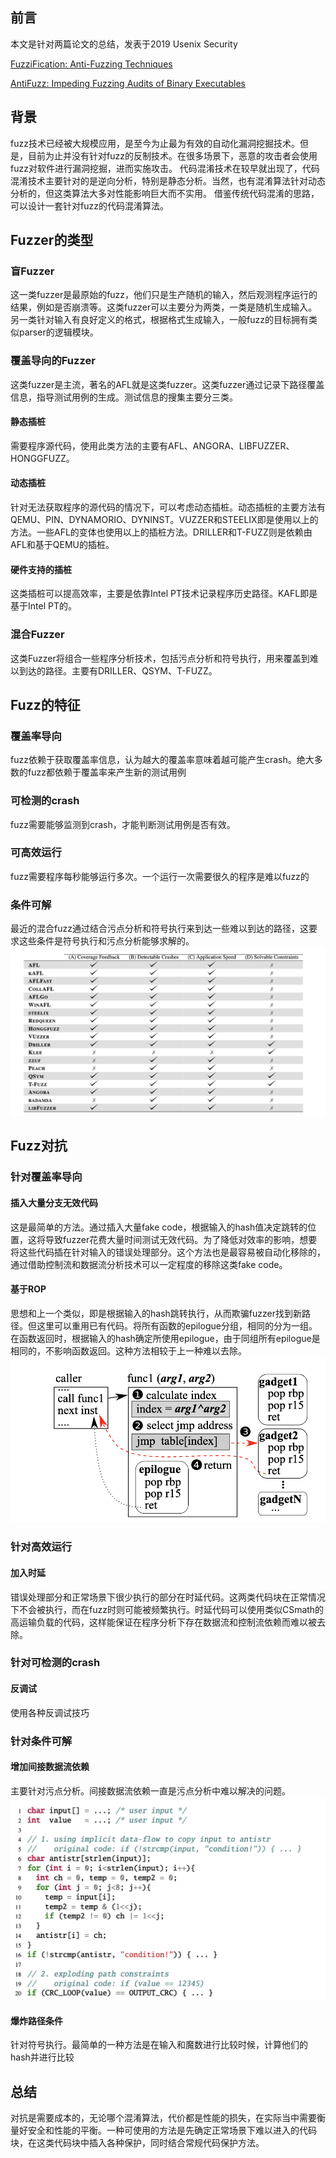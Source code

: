 ## 前言
本文是针对两篇论文的总结，发表于2019 Usenix Security

[FuzziFication: Anti-Fuzzing Techniques](https://www.usenix.org/system/files/sec19-jung.pdf)

[AntiFuzz: Impeding Fuzzing Audits of Binary Executables](https://www.usenix.org/system/files/sec19-guler.pdf)
## 背景
fuzz技术已经被大规模应用，是至今为止最为有效的自动化漏洞挖掘技术。但是，目前为止并没有针对fuzz的反制技术。在很多场景下，恶意的攻击者会使用fuzz对软件进行漏洞挖掘，进而实施攻击。
代码混淆技术在较早就出现了，代码混淆技术主要针对的是逆向分析，特别是静态分析。当然，也有混淆算法针对动态分析的，但这类算法大多对性能影响巨大而不实用。
借鉴传统代码混淆的思路，可以设计一套针对fuzz的代码混淆算法。
## Fuzzer的类型
### 盲Fuzzer
这一类fuzzer是最原始的fuzz，他们只是生产随机的输入，然后观测程序运行的结果，例如是否崩溃等。这类fuzzer可以主要分为两类，一类是随机生成输入。另一类针对输入有良好定义的格式，根据格式生成输入，一般fuzz的目标拥有类似parser的逻辑模块。
### 覆盖导向的Fuzzer
这类fuzzer是主流，著名的AFL就是这类fuzzer。这类fuzzer通过记录下路径覆盖信息，指导测试用例的生成。测试信息的搜集主要分三类。
#### 静态插桩
需要程序源代码，使用此类方法的主要有AFL、ANGORA、LIBFUZZER、HONGGFUZZ。
#### 动态插桩
针对无法获取程序的源代码的情况下，可以考虑动态插桩。动态插桩的主要方法有QEMU、PIN、DYNAMORIO、DYNINST。VUZZER和STEELIX即是使用以上的方法。一些AFL的变体也使用以上的插桩方法。DRILLER和T-FUZZ则是依赖由AFL和基于QEMU的插桩。
#### 硬件支持的插桩
这类插桩可以提高效率，主要是依靠Intel PT技术记录程序历史路径。KAFL即是基于Intel PT的。
### 混合Fuzzer
这类Fuzzer将组合一些程序分析技术，包括污点分析和符号执行，用来覆盖到难以到达的路径。主要有DRILLER、QSYM、T-FUZZ。
## Fuzz的特征
### 覆盖率导向
fuzz依赖于获取覆盖率信息，认为越大的覆盖率意味着越可能产生crash。绝大多数的fuzz都依赖于覆盖率来产生新的测试用例
### 可检测的crash
fuzz需要能够监测到crash，才能判断测试用例是否有效。
### 可高效运行
fuzz需要程序每秒能够运行多次。一个运行一次需要很久的程序是难以fuzz的
### 条件可解
最近的混合fuzz通过结合污点分析和符号执行来到达一些难以到达的路径，这要求这些条件是符号执行和污点分析能够求解的。
![](images/AntiFuzz/fuzz.png)

## Fuzz对抗
### 针对覆盖率导向
#### 插入大量分支无效代码
这是最简单的方法。通过插入大量fake code，根据输入的hash值决定跳转的位置，这将导致fuzzer花费大量时间测试无效代码。为了降低对效率的影响，想要将这些代码插在针对输入的错误处理部分。这个方法也是最容易被自动化移除的，通过借助控制流和数据流分析技术可以一定程度的移除这类fake code。
#### 基于ROP
思想和上一个类似，即是根据输入的hash跳转执行，从而欺骗fuzzer找到新路径。但这里可以重用已有代码。将所有函数的epilogue分组，相同的分为一组。在函数返回时，根据输入的hash确定所使用epilogue，由于同组所有epilogue是相同的，不影响函数返回。这种方法相较于上一种难以去除。
![](images/AntiFuzz/rop.png)

### 针对高效运行
#### 加入时延
错误处理部分和正常场景下很少执行的部分在时延代码。这两类代码块在正常情况下不会被执行，而在fuzz时则可能被频繁执行。时延代码可以使用类似CSmath的高运输负载的代码，这样能保证在程序分析下存在数据流和控制流依赖而难以被去除。
### 针对可检测的crash
#### 反调试
使用各种反调试技巧
### 针对条件可解
#### 增加间接数据流依赖
主要针对污点分析。间接数据流依赖一直是污点分析中难以解决的问题。
![](images/AntiFuzz/dd.png)

#### 爆炸路径条件
针对符号执行。最简单的一种方法是在输入和魔数进行比较时候，计算他们的hash并进行比较
## 总结
对抗是需要成本的，无论哪个混淆算法，代价都是性能的损失，在实际当中需要衡量好安全和性能的平衡。一种可使用的方法是先确定正常场景下难以进入的代码块，在这类代码块中插入各种保护，同时结合常规代码保护方法。